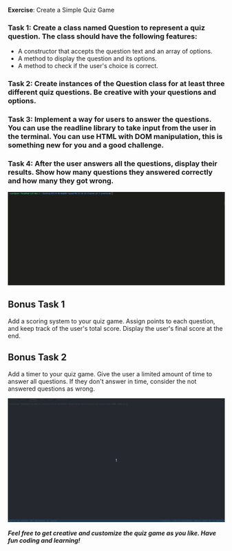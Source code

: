 **Exercise**: Create a Simple Quiz Game

### Task 1: Create a class named Question to represent a quiz question. The class should have the following features:

- A constructor that accepts the question text and an array of options.
- A method to display the question and its options.
- A method to check if the user's choice is correct.

### Task 2: Create instances of the Question class for at least three different quiz questions. Be creative with your questions and options.

### Task 3: Implement a way for users to answer the questions. You can use the readline library to take input from the user in the terminal. You can use HTML with DOM manipulation, this is something new for you and a good challenge.

### Task 4: After the user answers all the questions, display their results. Show how many questions they answered correctly and how many they got wrong.

![solution](solution.gif "solution")

## Bonus Task 1

Add a scoring system to your quiz game. Assign points to each question, and keep track of the user's total score. Display the user's final score at the end.

## Bonus Task 2

Add a timer to your quiz game. Give the user a limited amount of time to answer all questions. If they don't answer in time, consider the not answered questions as wrong.

![bonus solution](bonus-solution.gif "bonus solution")

**_Feel free to get creative and customize the quiz game as you like. Have fun coding and learning!_**
